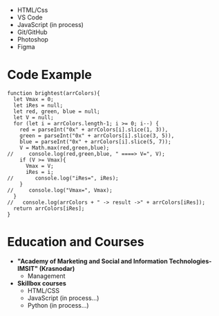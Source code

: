
* HTML/Css
* VS Code
* JavaScript (in process)
* Git/GitHub
* Photoshop
* Figma

# Code Example
```
function brightest(arrColors){
  let Vmax = 0;
  let iRes = null;
  let red, green, blue = null;
  let V = null;
  for (let i = arrColors.length-1; i >= 0; i--) {
    red = parseInt("0x" + arrColors[i].slice(1, 3)),
    green = parseInt("0x" + arrColors[i].slice(3, 5)),
    blue = parseInt("0x" + arrColors[i].slice(5, 7));
    V = Math.max(red,green,blue);
//     console.log(red,green,blue, " ====> V=", V);
    if (V >= Vmax){
      Vmax = V;
      iRes = i;
//       console.log("iRes=", iRes);
    }
//     console.log("Vmax=", Vmax);
  }
//   console.log(arrColors + " -> result ->" + arrColors[iRes]);
  return arrColors[iRes];
}
```

# Education and Courses

* **"Academy of Marketing and Social and Information Technologies-IMSIT" (Krasnodar)**
    * Management
* **Skillbox courses**
    * HTML/CSS
    * JavaScript (in process...)
    * Python (in process...)